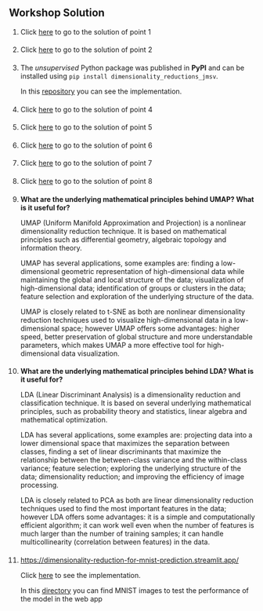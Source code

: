 ## Workshop Solution
1. Click [here](workshop_solution/Punto1.ipynb) to go to the solution of point 1
####
2. Click [here](workshop_solution/Punto2.ipynb) to go to the solution of point 2
####
3. The _unsupervised_ Python package was published in **PyPI** and can be installed  using  `pip install dimensionality_reductions_jmsv`. 

   In this [repository](https://github.com/mauriciosierrav/dimensionality-reduction-jmsv.git) you can see the implementation.
####
4. Click [here](workshop_solution/Punto4.ipynb) to go to the solution of point 4
####
5. Click [here](workshop_solution/Punto5.ipynb) to go to the solution of point 5
####
6. Click [here](workshop_solution/Punto6.ipynb) to go to the solution of point 6
####
7. Click [here](workshop_solution/Punto7.ipynb) to go to the solution of point 7
####
8. Click [here](workshop_solution/Punto8.ipynb) to go to the solution of point 8
####
9. **What are the underlying mathematical principles behind UMAP? What is it useful for?**

    UMAP (Uniform Manifold Approximation and Projection) is a nonlinear dimensionality reduction technique. It is based on mathematical principles such as differential geometry, algebraic topology and information theory. 

    UMAP has several applications, some examples are: finding a low-dimensional geometric representation of high-dimensional data while maintaining the global and local structure of the data; visualization of high-dimensional data; identification of groups or clusters in the data; feature selection and exploration of the underlying structure of the data.

    UMAP is closely related to t-SNE as both are nonlinear dimensionality reduction techniques used to visualize high-dimensional data in a low-dimensional space; however UMAP offers some advantages: higher speed, better preservation of global structure and more understandable parameters, which makes UMAP a more effective tool for high-dimensional data visualization.
####
10. **What are the underlying mathematical principles behind LDA? What is it useful for?**

    LDA (Linear Discriminant Analysis) is a dimensionality reduction and classification technique. It is based on several underlying mathematical principles, such as probability theory and statistics, linear algebra and mathematical optimization.
   
    LDA has several applications, some examples are: projecting data into a lower dimensional space that maximizes the separation between classes, finding a set of linear discriminants that maximize the relationship between the between-class variance and the within-class variance; feature selection; exploring the underlying structure of the data; dimensionality reduction; and improving the efficiency of image processing.

    LDA is closely related to PCA as both are linear dimensionality reduction techniques used to find the most important features in the data; however LDA offers some advantages: it is a simple and computationally efficient algorithm; it can work well even when the number of features is much larger than the number of training samples; it can handle multicollinearity (correlation between features) in the data.
####
11. https://dimensionality-reduction-for-mnist-prediction.streamlit.app/
    
    Click [here](app-MNIST-prediction/app.py) to see the implementation.
    
    In this [directory](app-MNIST-prediction/MNIST_example) you can find MNIST images to test the performance of the model in the web app
